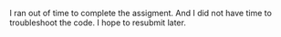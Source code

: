 I ran out of time to complete the assigment.  And I did not have time to troubleshoot the code.  I hope to resubmit later.  